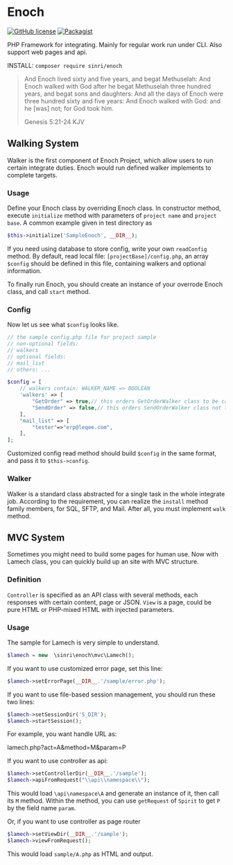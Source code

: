 # Enoch 

[![GitHub license](https://img.shields.io/badge/license-MIT-blue.svg)](https://raw.githubusercontent.com/sinri/enoch/master/LICENSE) [![Packagist](https://img.shields.io/packagist/v/sinri/enoch.svg)](https://packagist.org/packages/sinri/enoch)

PHP Framework for integrating. 
Mainly for regular work run under CLI. 
Also support web pages and api.

INSTALL: `composer require sinri/enoch`

> And Enoch lived sixty and five years, and begat Methuselah: 
> And Enoch walked with God after he begat Methuselah three hundred years, and begat sons and daughters: 
> And all the days of Enoch were three hundred sixty and five years: 
> And Enoch walked with God: and he [was] not; for God took him.
>
>  Genesis 5:21-24 KJV

## Walking System

Walker is the first component of Enoch Project, which allow users to run certain integrate duties.
Enoch would run defined walker implements to complete targets.

### Usage

Define your Enoch class by overriding Enoch class.
In constructor method, execute `initialize` method with parameters of `project name` and `project base`.
A common example given in test directory as 
```php
$this->initialize('SampleEnoch', __DIR__);
```
If you need using database to store config, write your own `readConfig` method. 
By default, read local file: `[projectBase]/config.php`, 
an array `$config` should be defined in this file, containing walkers and optional information.

To finally run Enoch, you should create an instance of your overrode Enoch class, and call `start` method.

### Config

Now let us see what `$config` looks like.
```php
// the sample config.php file for project sample
// non-optional fields:
// walkers
// optional fields:
// mail_list
// others: ...

$config = [
    // walkers contain: WALKER_NAME => BOOLEAN
    'walkers' => [
        "GetOrder" => true,// this orders GetOrderWalker class to be called
        "SendOrder" => false,// this orders SendOrderWalker class not to be called
    ],
    "mail_list" => [
        "tester"=>"erp@leqee.com",
    ],
];

```
Customized config read method should build `$config` in the same format, and pass it to `$this->config`.

### Walker

Walker is a standard class abstracted for a single task in the whole integrate job.
According to the requirement, you can realize the `install` method family members, for SQL, SFTP, and Mail.
After all, you must implement `walk` method.

## MVC System

Sometimes you might need to build some pages for human use.
Now with Lamech class, you can quickly build up an site with MVC structure.

### Definition

`Controller` is specified as an API class with several methods, each responses with certain content, page or JSON.
`View` is a page, could be pure HTML or PHP-mixed HTML with injected parameters.
 
### Usage

The sample for Lamech is very simple to understand.

```php
$lamech = new  \sinri\enoch\mvc\Lamech();
```

If you want to use customized error page, set this line:

```php
$lamech->setErrorPage(__DIR__.'/sample/error.php');
```

If you want to use file-based session management, you should run these two lines:

```php
$lamech->setSessionDir('S_DIR');
$lamech->startSession();
```

For example, you want handle URL as:
 
lamech.php?act=A&method=M&param=P

If you want to use controller as api:
```php
$lamech->setControllerDir(__DIR__.'/sample');
$lamech->apiFromRequest("\\api\\namespace\\");
```
This would load `\api\namespace\A` and generate an instance of it, then call its `M` method.
Within the method, you can use `getRequest` of `Spirit` to get `P` by the field name `param`.

Or, if you want to use controller as page router

```php
$lamech->setViewDir(__DIR__.'/sample');
$lamech->viewFromRequest();
```
This would load `sample/A.php` as HTML and output.